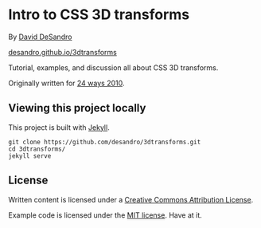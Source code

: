 # Intro to CSS 3D transforms

By [David DeSandro](https://desandro.com)

[desandro.github.io/3dtransforms](https://desandro.github.io/3dtransforms)

Tutorial, examples, and discussion all about CSS 3D transforms.

Originally written for [24 ways 2010](https://24ways.org/2010/intro-to-css-3d-transforms).

## Viewing this project locally

This project is built with [Jekyll](https://jekyllrb.com).

    git clone https://github.com/desandro/3dtransforms.git
    cd 3dtransforms/
    jekyll serve

## License

Written content is licensed under a [Creative Commons Attribution License](https://creativecommons.org/licenses/by/4.0/).

Example code is licensed under the [MIT license](https://desandro.mit-license.org). Have at it.
